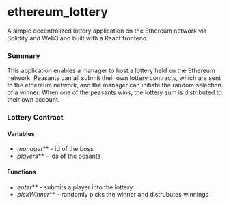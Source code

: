 # ethereum_lottery
A simple decentralized lottery application on the Ethereum network via Solidity and Web3 and built with a React frontend.

### Summary

This application enables a manager to host a lottery held on the Ethereum network.  Peasants can all submit their own lottery contracts, which are sent to the ethereum network, and the manager can initiate the random selection of a winner.  When one of the peasants wins, the lottery sum is distributed to their own account.

### Lottery Contract

#### Variables
* _manager_** - id of the boss
* _players_** - ids of the pesants

#### Functions
* _enter_** - submits a player into the lottery
* _pickWinner_** - randomly picks the winner and distrubutes winnings
